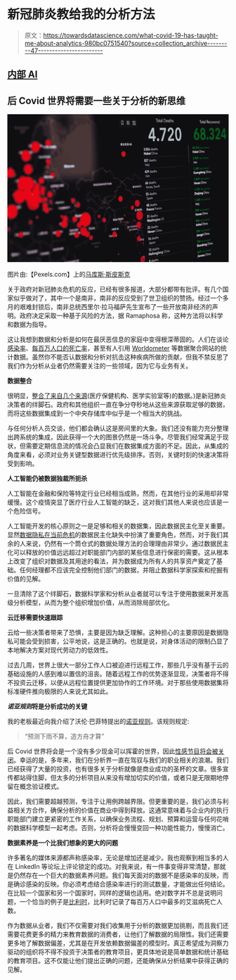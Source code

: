 # 新冠肺炎教给我的分析方法

> 原文：<https://towardsdatascience.com/what-covid-19-has-taught-me-about-analytics-980bc0751540?source=collection_archive---------47----------------------->

## [内部 AI](https://towardsdatascience.com/tagged/inside-ai)

## 后 Covid 世界将需要一些关于分析的新思维

![](img/8acbb5d50b173d7291c10c5a1684f5f5.png)

图片由:【Pexels.com】上的[马库斯·斯皮斯克](https://www.pexels.com/@markusspiske)

关于政府对新冠肺炎危机的反应，已经有很多报道，大部分都带有批评。有几个国家似乎做对了，其中一个是南非，南非的反应受到了世卫组织的赞扬。经过一个多月的艰难封锁后，南非总统西里尔·拉马福萨先生宣布了一些开放南非经济的声明。政府决定采取一种基于风险的方法，据 Ramaphosa 称，这种方法将以科学和数据为指导。

这让我想到数据和分析是如何在最厌恶信息的家庭中变得根深蒂固的。人们在谈论[感染率](https://www.iol.co.za/news/politics/infection-rates-among-essential-services-workers-a-concern-says-mkhize-47230871)、[每百万人口的死亡率](https://ourworldindata.org/grapher/total-covid-deaths-per-million)，甚至有人引用 [Worldometer](https://www.worldometers.info/coronavirus/about/) 等数据聚合网站的统计数据。虽然你不能否认数据和分析对抗击这种疾病所做的贡献，但我不禁反思了我们作为分析从业者仍然需要关注的一些领域，因为它与业务有关。

**数据整合**

很明显，[整合了来自几个来源](https://www.politico.eu/article/french-government-struggled-to-gather-chilling-covid-19-data-from-nursing-homes/)(医疗保健机构、医学实验室等)的数据。)是新冠肺炎决策者的绊脚石。政府和其他组织一直在争分夺秒地从这些来源获取足够的数据，而将这些数据集成到一个中央存储库中似乎是一个相当大的挑战。

与任何分析人员交谈，他们都会确认这是房间里的大象。我们还没有能力充分整理出跨系统的集成，因此获得一个大的图景仍然是一场斗争。尽管我们经常满足于现状，但需要定期信息流的情况会凸显我们在数据集成方面的不足。因此，从集成的角度来看，必须对业务关键型数据进行优先级排序。否则，关键时刻的快速决策将受到影响。

**人工智能仍被数据独裁所扼杀**

人工智能在金融和保险等特定行业已经相当成熟，然而，在其他行业的采用却非常缓慢。这个疫情突显了医疗行业人工智能的缺乏，这对我们其他人来说也应该是一个危险信号。

人工智能开发的核心原则之一是足够和相关的数据集，因此数据民主化至关重要。显然[数据隐私在当前危机](https://www.bruegel.org/2020/03/big-data-versus-covid-19-opportunities-and-privacy-challenges/)的数据民主化缺失中扮演了重要角色，然而，对于我们其余的人来说，仍然有一个筒仓式的数据处理方法的合理理由非常少。通过数据民主化可以释放的价值远远超过对职能部门内部的某些信息进行保密的需要。这从根本上改变了组织对数据及其用途的看法，并为数据成为所有人的共享资产奠定了基础。任何经理都不应该完全控制他们部门的数据，并阻止数据科学家探索和挖掘有价值的见解。

一旦清除了这个绊脚石，数据科学家和分析从业者就可以专注于使用数据来开发高级分析模型，从而为整个组织增加价值，从而消除局部优化。

**云迁移需要快速跟踪**

云给一些决策者带来了恐惧，主要是因为缺乏理解。这种担心的主要原因是数据隐私可能会受到损害，公平地说，这是正确的。也就是说，对身体活动的限制凸显了本地解决方案对现代劳动力的低效性。

过去几周，世界上很大一部分工作人口被迫进行远程工作，那些几乎没有基于云的基础设施的人感到难以置信的沮丧。随着远程工作的优势逐渐显现，决策者将不得不投资云迁移，以便从远程位置提供更加协作的工作环境。对于那些使用数据集将标准硬件推向极限的人来说尤其如此。

***诺亚规则*将是分析成功的关键**

我的老板最近向我介绍了沃伦·巴菲特提出的[诺亚规则](https://www.inc.com/scott-mautz/warren-buffetts-little-known-noah-rule-is-key-to-surviving-adversity.html)。该规则规定:

> “预测下雨不算，造方舟才算”

后 Covid 世界将会是一个没有多少现金可以挥霍的世界，因此[性感节目将会被关闭](https://www.accenture.com/za-en/about/company/coronavirus-systems-resilience)。幸运的是，多年来，我们在分析界一直在驾驭与我们的职业相关的浪潮。我们已经获得了大量的投资，也有很多关于分析就像是商业成功的圣杯的文章。很多宣传都站得住脚，但太多的分析项目从来没有增加切实的价值，或者只是无限期地停留在概念验证模式。

因此，我们需要超越预测，专注于让用例跨越界限。但更重要的是，我们必须与利益相关方合作，确保分析的价值在商业中得到释放。这通常意味着与企业内的执行职能部门建立更紧密的工作关系，以确保业务流程、规划、预算和运营与任何花哨的数据科学模型一起考虑。否则，分析将会慢慢变回一种功能性能力，慢慢消亡。

**数据素养是一个比我们想象的更大的问题**

许多著名的媒体来源都声称感染率，无论是增加还是减少。我也观察到相当多的人在 LinkedIn 等论坛上评论锁定的成功。对我来说，有一件事变得非常清楚，那就是仍然存在一个巨大的数据素养问题。我们每天面对的数据不是感染率的反映，而是确诊感染的反映。你必须考虑结合感染率进行的测试数量，才能做出任何结论。在比较一个国家和另一个国家时，同样的逻辑也适用。绝对数字并不总是说明问题，一个恰当的例子是[比利时](https://coronavirus.jhu.edu/map.html)，比利时记录了每百万人口中最多的艾滋病死亡人数。

作为数据从业者，我们不仅需要对我们收集用于分析的数据更加挑剔，而且我们还需要花费更多的精力来教育数据的消费者，让他们了解数据的局限性。我们还需要更多地了解数据偏差，尤其是在开发依赖数据偏差的模型时。真正希望成为洞察力驱动的组织将不得不投资于决策者的教育项目，更具体地说是简单数据和统计基础的教育项目。这不仅能让他们提出正确的问题，还能确保从分析结果中获得正确的见解。